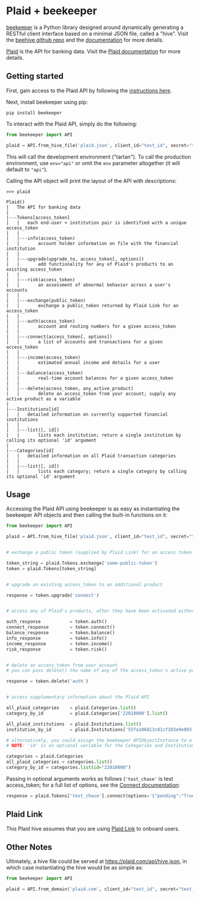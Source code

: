# Plaid + beekeeper

[beekeeper](https://github.com/haikuginger/beekeeper) is a Python library designed around dynamically generating a RESTful client interface based on a minimal JSON file, called a "hive".  Visit the [beehive github repo](https://github.com/haikuginger/beekeeper) and the [documentation](https://beekeeper.readthedocs.org/en/latest/) for more details.

[Plaid](https://plaid.com/) is the API for banking data.  Visit the [Plaid documentation](https://www.plaid.com/docs/) for more details.

## Getting started

First, gain access to the Plaid API by following the [instructions here](https://www.plaid.com/docs/#gaining-access).

Next, install beekeeper using pip:

```
pip install beekeeper
```

To interact with the Plaid API, simply do the following:

```python
from beekeeper import API

plaid = API.from_hive_file('plaid.json', client_id="test_id", secret="test_secret", env="tartan")

```

This will call the development environment ("tartan").  To call the production environment, use `env="api"` or omit the `env` parameter altogether (it will default to `"api"`).

Calling the API object will print the layout of the API with descriptions:

```
>>> plaid

Plaid()
|   The API for banking data
|
|---Tokens[access_token]
|   |   each end-user + institution pair is identified with a unique access_token
|   |
|   |---info(access_token)
|   |       account holder information on file with the financial institution
|   |
|   |---upgrade(upgrade_to, access_token[, options])
|   |       add functionality for any of Plaid's products to an existing access_token
|   |
|   |---risk(access_token)
|   |       an assessment of abnormal behavior across a user's accounts
|   |
|   |---exchange(public_token)
|   |       exchange a public_token returned by Plaid Link for an access_token
|   |
|   |---auth(access_token)
|   |       account and routing numbers for a given access_token
|   |
|   |---connect(access_token[, options])
|   |       a list of accounts and transactions for a given access_token
|   |
|   |---income(access_token)
|   |       estimated annual income and details for a user
|   |
|   |---balance(access_token)
|   |       real-time account balances for a given access_token
|   |
|   |---delete(access_token, any_active_product)
|   |       delete an access_token from your account; supply any active product as a variable
|
|---Institutions[id]
|   |   detailed information on currently supported financial institutions
|   |
|   |---list([, id])
|   |       lists each institution; return a single institution by calling its optional 'id' argument
|
|---Categories[id]
|   |   detailed information on all Plaid transaction categories
|   |
|   |---list([, id])
|   |       lists each category; return a single category by calling its optional 'id' argument

```

## Usage

Accessing the Plaid API using beekeeper is as easy as instantiating the beekeeper API objects and then calling the built-in functions on it:

```python
from beekeeper import API

plaid = API.from_hive_file('plaid.json', client_id="test_id", secret="test_secret", env="tartan")


# exchange a public token (supplied by Plaid Link) for an access token

token_string = plaid.Tokens.exchange('some-public-token')
token = plaid.Tokens[token_string]


# upgrade an existing access_token to an additional product

response = token.upgrade('connect')


# access any of Plaid's products, after they have been activated either during the Link process or by calling upgrade()

auth_response 			= token.auth()
connect_response 		= token.connect()
balance_response 		= token.balance()
info_response 			= token.info()
income_response 		= token.income()
risk_response 			= token.risk()


# delete an access_token from your account
# you can pass delete() the name of any of the access_token's active products

response = token.delete('auth')


# access supplementary information about the Plaid API

all_plaid_categories	= plaid.Categories.list()
category_by_id			= plaid.Categories['22018000'].list()

all_plaid_institutions	= plaid.Institutions.list()
institution_by_id		= plaid.Institutions['55fa106813c81cf103e9e093'].list()

# alternatively, you could assign the beekeeper APIObjectInstance to a variable, like we've done above with the primary endpoints
# NOTE: 'id' is an optional variable for the Categories and Institutions endpoints -- usually, with beekeeper you can pass in varname=None to any function and it will remove the prefilled value (which is "" in this case), but because we're using a url replacement here, doing so will cause the API to fail.  So, don't pass in id=None.

categories = plaid.Categories
all_plaid_categories = categories.list()
category_by_id = categories.list(id="22018000")


```

Passing in optional arguments works as follows (`'test_chase'` is test access_token; for a full list of options, see the [Connect documentation](https://plaid.com/docs/#retrieve-transactions):

```python
response = plaid.Tokens['test_chase'].connect(options='{"pending":"True"}')
```

## Plaid Link

This Plaid hive assumes that you are using [Plaid Link](https://plaid.com/docs/link/) to onboard users.


## Other Notes

Ultimately, a hive file could be served at https://plaid.com/api/hive.json, in which case instantiating the hive would be as simple as:

```python
from beekeeper import API

plaid = API.from_domain('plaid.com', client_id="test_id", secret="test_secret")
```
